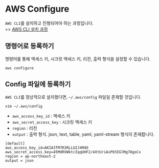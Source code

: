 # AWS Configure

`AWS CLI`를 설치하고 진행되어야 하는 과정입니다.   
=> [AWS CLI 설치 과정](https://github.com/khyup0629/devops/blob/main/AWS/AWS_CLI_Installation_In_Ubuntu.md#aws-cli-%EC%84%A4%EC%B9%98ubuntu)

## 명령어로 등록하기

명령어를 통해 액세스 키, 시크릿 액세스 키, 리전, 출력 형식을 설정할 수 있습니다.   
```
aws configure
```

## Config 파일에 등록하기

`AWS CLI`를 정상적으로 설치했다면, `~/.aws/config` 파일일 존재할 것입니다.   

```
vim ~/.aws/config
```

- `aws_access_key_id` : 액세스 키
- `aws_secret_access_key` : 시크릿 액세스 키
- `region` : 리전
- `output` : 출력 형식. json, text, table, yaml, yaml-stream 형식이 존재합니다.   
```
[default]
aws_access_key_id=AKIA3TM7R3RLLGIJ4M4O
aws_secret_access_key=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
region = ap-northeast-2
output = json
```
